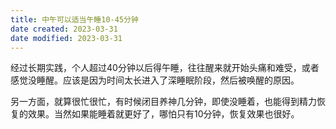 ```yaml
---
title: 中午可以适当午睡10-45分钟
date created: 2023-03-31
date modified: 2023-03-31
---
```


经过长期实践，个人超过40分钟以后得午睡，往往醒来就开始头痛和难受，或者感觉没睡醒。应该是因为时间太长进入了深睡眠阶段，然后被唤醒的原因。

另一方面，就算很忙很忙，有时候闭目养神几分钟，即使没睡着，也能得到精力恢复的效果。当然如果能睡着就更好了，哪怕只有10分钟，恢复效果也很好。